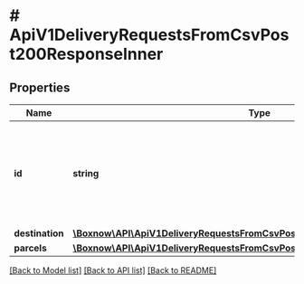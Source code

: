 # # ApiV1DeliveryRequestsFromCsvPost200ResponseInner

## Properties

Name | Type | Description | Notes
------------ | ------------- | ------------- | -------------
**id** | **string** | ID of the accepted order in our system. Can be passed to support in case of problems |
**destination** | [**\Boxnow\API\ApiV1DeliveryRequestsFromCsvPost200ResponseInnerDestination**](ApiV1DeliveryRequestsFromCsvPost200ResponseInnerDestination.md) |  | [optional]
**parcels** | [**\Boxnow\API\ApiV1DeliveryRequestsFromCsvPost200ResponseInnerParcelsInner[]**](ApiV1DeliveryRequestsFromCsvPost200ResponseInnerParcelsInner.md) |  |

[[Back to Model list]](../../README.md#models) [[Back to API list]](../../README.md#endpoints) [[Back to README]](../../README.md)
